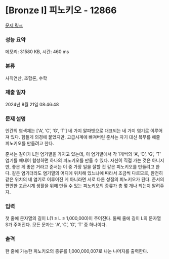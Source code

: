# [Bronze I] 피노키오 - 12866 

[문제 링크](https://www.acmicpc.net/problem/12866) 

### 성능 요약

메모리: 31580 KB, 시간: 460 ms

### 분류

사칙연산, 조합론, 수학

### 제출 일자

2024년 8월 21일 08:46:48

### 문제 설명

<p>인간의 염색체는 [‘A’, ‘C’, ‘G’, ‘T’] 네 가지 알파벳으로 대표되는 네 가지 염기로 이루어져 있다. 힘들게 의경에 붙었지만, 고급시계에 빠져버린 준서는 자기 대신 복무를 해줄 피노키오를 만들려고 한다.</p>

<p>준서는 길이가 L인 염기열을 가지고 있는데, 이 염기열에서 각 1개씩의 ‘A’, ‘C’, ‘G’, ‘T’ 염기를 빼내어 합성하면 하나의 피노키오를 만들 수 있다. 자신이 직접 가는 것은 아니지만, 좋은 게 좋은 거라고 준서는 이 중 가장 일을 잘할 것 같은 피노키오를 만들려고 한다. 같은 염기더라도 염기열의 어디에 위치해 있느냐에 따라서 조금씩 다르므로, 완전히 같은 위치의 네 염기로 이루어진 게 아니라면 서로 다른 성질의 피노키오가 된다. 준서의 편안한 고급시계 생활을 위해 만들 수 있는 피노키오의 종류가 총 몇 개나 되는지 알려주자.</p>

### 입력 

 <p>첫 줄에 문자열의 길이 L(1 ≤ L ≤ 1,000,000)이 주어진다. 둘째 줄에 길이 L의 문자열 S가 주어진다. 모든 문자는 ‘A’, ‘C’, ‘G’, ‘T’ 중 하나이다.</p>

### 출력 

 <p>한 줄에 가능한 피노키오의 종류를 1,000,000,007로 나눈 나머지를 출력한다.</p>

